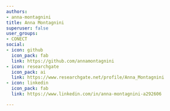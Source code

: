 ```yaml
---
authors:
- anna-montagnini
title: Anna Montagnini
superuser: false
user_groups:
- CONECT
social:
- icon: github
  icon_pack: fab
  link: https://github.com/annamontagnini
- icon: researchgate
  icon_pack: ai
  link: https://www.researchgate.net/profile/Anna_Montagnini
- icon: linkedin
  icon_pack: fab
  link: https://www.linkedin.com/in/anna-montagnini-a292606

---
```

